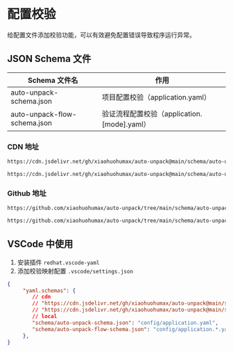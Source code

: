# 配置校验

给配置文件添加校验功能，可以有效避免配置错误导致程序运行异常。

## JSON Schema 文件

| Schema 文件名                | 作用                                        |
| ---------------------------- | ------------------------------------------- |
| auto-unpack-schema.json      | 项目配置校验（application.yaml）            |
| auto-unpack-flow-schema.json | 验证流程配置校验（application.[mode].yaml） |

### CDN 地址

```txt
https://cdn.jsdelivr.net/gh/xiaohuohumax/auto-unpack@main/schema/auto-unpack-schema.json

https://cdn.jsdelivr.net/gh/xiaohuohumax/auto-unpack@main/schema/auto-unpack-flow-schema.json
```

### Github 地址

```txt
https://github.com/xiaohuohumax/auto-unpack/tree/main/schema/auto-unpack-schema.json

https://github.com/xiaohuohumax/auto-unpack/tree/main/schema/auto-unpack-flow-schema.json
```

## VSCode 中使用

1. 安装插件 `redhat.vscode-yaml`
2. 添加校验映射配置 `.vscode/settings.json`
```json
{
     "yaml.schemas": {
        // cdn
        // "https://cdn.jsdelivr.net/gh/xiaohuohumax/auto-unpack@main/schema/auto-unpack-schema.json": "config/application.yaml",
        // "https://cdn.jsdelivr.net/gh/xiaohuohumax/auto-unpack@main/schema/auto-unpack-flow-schema.json": "config/application.*.yaml",
        // local
        "schema/auto-unpack-schema.json": "config/application.yaml",
        "schema/auto-unpack-flow-schema.json": "config/application.*.yaml",
     },
}
```
